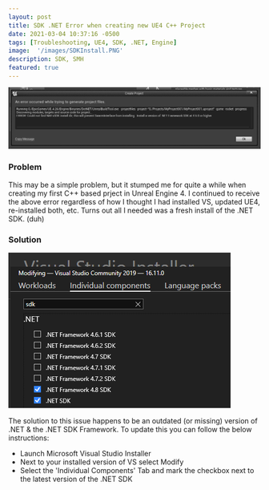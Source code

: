 ```yaml
---
layout: post
title: SDK .NET Error when creating new UE4 C++ Project
date: 2021-03-04 10:37:16 -0500
tags: [Troubleshooting, UE4, SDK, .NET, Engine]
image:  '/images/SDKInstall.PNG'
description: SDK, SMH 
featured: true
---
```


 <div class="gallery-box">
    <div class="gallery">
      <img src="/images/UE4_LaunchNewProj_NETError.PNG">
    </div>
  </div> 

### Problem

This may be a simple problem, but it stumped me for quite a while when creating my first C++ based prject in Unreal Engine 4. I continued to receive the above error regardless of how I thought I had installed VS, updated UE4, re-installed both, etc.  Turns out all I needed was a fresh install of the .NET SDK. (duh)

### Solution

![SDK Install](/images/SDKInstall.PNG)

The solution to this issue happens to be an outdated (or missing) version of .NET & the .NET SDK Framework. To update this you can follow the below instructions:

* Launch Microsoft Visual Studio Installer
* Next to your installed version of VS select Modify
* Select the 'Individual Components' Tab and mark the checkbox next to the latest version of the .NET SDK


